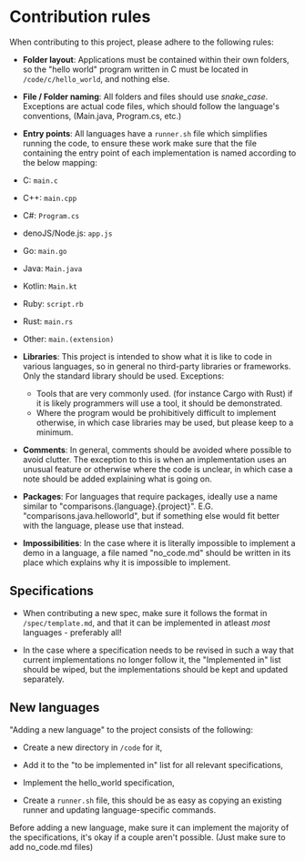 # Contribution rules

When contributing to this project, please adhere to the following rules:

* **Folder layout**: Applications must be contained within their own folders, so the "hello world" program written in C must be located in `/code/c/hello_world`, and nothing else.

* **File / Folder naming**: All folders and files should use *snake_case*. Exceptions are actual code files, which should follow the language's conventions, (Main.java, Program.cs, etc.)

* **Entry points**: All languages have a `runner.sh` file which simplifies running the code, to ensure these work make sure that the file containing the entry point of each implementation is named according to the below mapping:

* C: `main.c`
* C++: `main.cpp`
* C#: `Program.cs`
* denoJS/Node.js: `app.js`
* Go: `main.go`
* Java: `Main.java`
* Kotlin: `Main.kt`
* Ruby: `script.rb`
* Rust: `main.rs`
* Other: `main.(extension)`

* **Libraries**: This project is intended to show what it is like to code in various languages, so in general no third-party libraries or frameworks. Only the standard library should be used. Exceptions:
    * Tools that are very commonly used. (for instance Cargo with Rust) if it is likely programmers will use a tool, it should be demonstrated.
    * Where the program would be prohibitively difficult to implement otherwise, in which case libraries may be used, but please keep to a minimum.

* **Comments**: In general, comments should be avoided where possible to avoid clutter. The exception to this is when an implementation uses an unusual feature or otherwise where the code is unclear, in which case a note should be added explaining what is going on.

* **Packages**: For languages that require packages, ideally use a name similar to "comparisons.{language}.{project}". E.G. "comparisons.java.helloworld", but if something else would fit better with the language, please use that instead.

* **Impossibilities**: In the case where it is literally impossible to implement a demo in a language, a file named "no_code.md" should be written in its place which explains why it is impossible to implement.

## Specifications

* When contributing a new spec, make sure it follows the format in `/spec/template.md`, and that it can be implemented in atleast *most* languages - preferably all!

* In the case where a specification needs to be revised in such a way that current implementations no longer follow it, the "Implemented in" list should be wiped, but the implementations should be kept and updated separately.

## New languages

"Adding a new language" to the project consists of the following:
  
* Create a new directory in `/code` for it,

* Add it to the "to be implemented in" list for all relevant specifications,

* Implement the hello_world specification,

* Create a `runner.sh` file, this should be as easy as copying an existing runner and updating language-specific commands.

Before adding a new language, make sure it can implement the majority of the specifications, it's okay if a couple aren't possible. (Just make sure to add no_code.md files)
